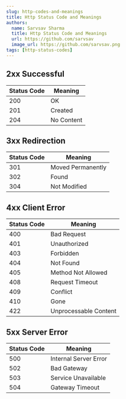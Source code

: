 ```yaml
---
slug: http-codes-and-meanings
title: Http Status Code and Meanings
authors:
  name: Sarvsav Sharma
  title: Http Status Code and Meanings
  url: https://github.com/sarvsav
  image_url: https://github.com/sarvsav.png
tags: [http-status-codes]
---
```


## 2xx Successful

| Status Code | Meaning      |
|-------------|--------------|
| 200         | OK           |
| 201         | Created      |
| 204         | No Content   |

## 3xx Redirection

| Status Code | Meaning              |
|-------------|----------------------|
| 301         | Moved Permanently    |
| 302         | Found                |
| 304         | Not Modified         |

## 4xx Client Error

| Status Code | Meaning              |
|-------------|----------------------|
| 400         | Bad Request          |
| 401         | Unauthorized         |
| 403         | Forbidden            |
| 404         | Not Found            |
| 405         | Method Not Allowed   |
| 408         | Request Timeout      |
| 409         | Conflict             |
| 410         | Gone                 |
| 422         | Unprocessable Content|

## 5xx Server Error

| Status Code | Meaning                |
|-------------|------------------------|
| 500         | Internal Server Error  |
| 502         | Bad Gateway            |
| 503         | Service Unavailable    |
| 504         | Gateway Timeout        |